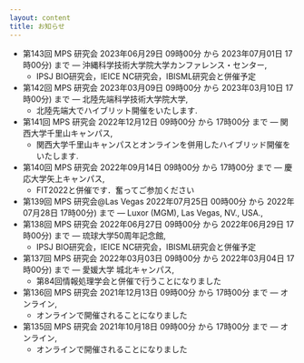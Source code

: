 ```yaml
---
layout: content
title: お知らせ
---
```


- 第143回 MPS 研究会 2023年06月29日 09時00分 から 2023年07月01日 17時00分) まで — 沖縄科学技術大学院大学カンファレンス・センター,
  - IPSJ BIO研究会，IEICE NC研究会，IBISML研究会と併催予定
- 第142回 MPS 研究会 2023年03月09日 09時00分 から 2023年03月10日 17時00分) まで — 北陸先端科学技術大学院大学,
  - 北陸先端大でハイブリット開催をいたします.
- 第141回 MPS 研究会 2022年12月12日 09時00分 から 17時00分 まで — 関西大学千里山キャンパス,
  - 関西大学千里山キャンパスとオンラインを併用したハイブリッド開催をいたします.
- 第140回 MPS 研究会 2022年09月14日 09時00分 から 17時00分 まで — 慶応大学矢上キャンパス,
  - FIT2022と併催です．奮ってご参加ください
- 第139回 MPS 研究会@Las Vegas 2022年07月25日 00時00分 から 2022年07月28日 17時00分) まで — Luxor (MGM), Las Vegas, NV., USA.,
- 第138回 MPS 研究会 2022年06月27日 09時00分 から 2022年06月29日 17時00分) まで — 琉球大学50周年記念館,
  - IPSJ BIO研究会，IEICE NC研究会，IBISML研究会と併催予定
- 第137回 MPS 研究会 2022年03月03日 09時00分 から 2022年03月04日 17時00分) まで — 愛媛大学 城北キャンパス,
  - 第84回情報処理学会と併催で行うことになりました
- 第136回 MPS 研究会 2021年12月13日 09時00分 から 17時00分 まで — オンライン,
  - オンラインで開催されることになりました
- 第135回 MPS 研究会 2021年10月18日 09時00分 から 17時00分 まで — オンライン,
  - オンラインで開催されることになりました

